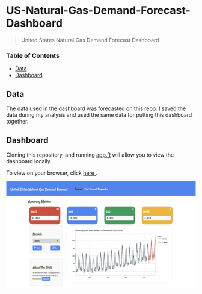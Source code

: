 # US-Natural-Gas-Demand-Forecast-Dashboard
> United States Natural Gas Demand Forecast Dashboard

### Table of Contents

- [Data](#data)
- [Dashboard](#dashboard)

## Data

The data used in the dashboard was forecasted on this <a href = "https://github.com/nBhabish/US-Natural-Gas-Demand-Forecast">repo</a>. I saved the data during my analysis and used the same data for putting this dashboard together.

## Dashboard

Cloning this repository, and running [app.R](app.R) will allow you to view the dashboard locally. 

To view on your browser, click <a href = "https://bhabishya-neupane.shinyapps.io/US-Natural-Gas-Demand-Forecast-Dashboard/" target = "_blank"> here </a>.

<img src = "01_screenshot/dash_viz.png">